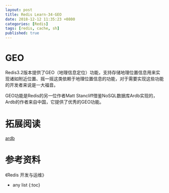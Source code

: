 ```yaml
---
layout: post
title: Redis Learn-34-GEO
date: 2018-12-12 11:35:23 +0800
categories: [Redis]
tags: [redis, cache, sh]
published: true
---
```



# GEO

Redis3.2版本提供了GEO（地理信息定位）功能，支持存储地理位置信息用来实现诸如附近位置、摇一摇这类依赖于地理位置信息的功能，对于需要实现这些功能的开发者来说是一大福音。

GEO功能是Redis的另一位作者Matt Stancliff借鉴NoSQL数据库Ardb实现的，Ardb的作者来自中国，它提供了优秀的GEO功能。



# 拓展阅读

[ardb](https://github.com/yinqiwen/ardb)

# 参考资料

《Redis 开发与运维》

* any list
{:toc}